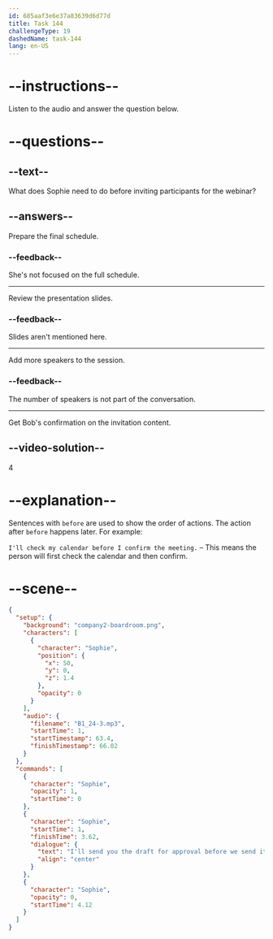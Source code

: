 ```yaml
---
id: 685aaf3e6e37a83639d6d77d
title: Task 144
challengeType: 19
dashedName: task-144
lang: en-US
---
```


<!-- (Audio) Sophie: I'll send you the draft for approval before we send it out. -->

# --instructions--

Listen to the audio and answer the question below.

# --questions--

## --text--

What does Sophie need to do before inviting participants for the webinar?

## --answers--

Prepare the final schedule.

### --feedback--

She's not focused on the full schedule.

---

Review the presentation slides.

### --feedback--

Slides aren't mentioned here.

---

Add more speakers to the session.

### --feedback--

The number of speakers is not part of the conversation.

---

Get Bob's confirmation on the invitation content.

## --video-solution--

4

# --explanation--

Sentences with `before` are used to show the order of actions. The action after `before` happens later. For example:

`I'll check my calendar before I confirm the meeting.` – This means the person will first check the calendar and then confirm.

# --scene--

```json
{
  "setup": {
    "background": "company2-boardroom.png",
    "characters": [
      {
        "character": "Sophie",
        "position": {
          "x": 50,
          "y": 0,
          "z": 1.4
        },
        "opacity": 0
      }
    ],
    "audio": {
      "filename": "B1_24-3.mp3",
      "startTime": 1,
      "startTimestamp": 63.4,
      "finishTimestamp": 66.02
    }
  },
  "commands": [
    {
      "character": "Sophie",
      "opacity": 1,
      "startTime": 0
    },
    {
      "character": "Sophie",
      "startTime": 1,
      "finishTime": 3.62,
      "dialogue": {
        "text": "I'll send you the draft for approval before we send it out.",
        "align": "center"
      }
    },
    {
      "character": "Sophie",
      "opacity": 0,
      "startTime": 4.12
    }
  ]
}
```
